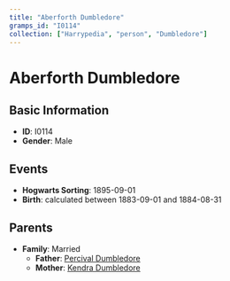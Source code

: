 ```yaml
---
title: "Aberforth Dumbledore"
gramps_id: "I0114"
collection: ["Harrypedia", "person", "Dumbledore"]
---
```


# Aberforth Dumbledore

## Basic Information

- **ID**: I0114
- **Gender**: Male

## Events

- **Hogwarts Sorting**: 1895-09-01
- **Birth**: calculated between 1883-09-01 and 1884-08-31

## Parents

- **Family**: Married
  - **Father**: [Percival Dumbledore](//Dumbledore/Percival/)
  - **Mother**: [Kendra Dumbledore](//Dumbledore/Kendra/)

